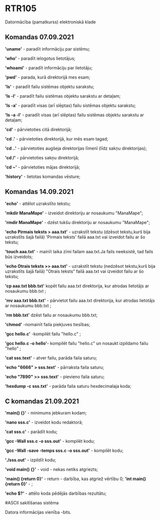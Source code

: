 # RTR105
Datormācība (pamatkurss) elektroniskā klade

## Komandas 07.09.2021

**'uname'** - paradīt informāciju par sistēmu;

**'who'** - paradīt ielogotus lietotājus;

**'whoami'** - paradīt informāciju par lietotāju;

**'pwd'** - parada, kurā direktorijā mes esam;

**'ls'** - paradīt failu sistēmas objektu sarakstu;

**'ls -l'** - paradīt failu sistēmas objektu sarakstu ar detaļam;

**'ls -a'** - paradīt visas (arī slēptas) failu sistēmas objektu sarakstu;

**'ls -a -l'** - paradīt visas (arī slēptas) failu sistēmas objektu sarakstu ar detaļam;

**'cd'** - pārvietoties citā direktorijā;

**'cd .'** - pārvietoties direktorijā, kur mēs esam tagad;

**'cd ..'** - pārvietoties augšeja direktorijas līmenī (līdz sakņu direktorijas);

**'cd /'** - pārvietoties sakņu direktorijā;

**'cd ~'** - pārvietoties mājas direktorijā;

**'history'** - lietotas komandas vēsture;

## Komandas 14.09.2021

**'echo'** - attēlot uzrakstīto tekstu;

**'mkdir ManaMape'** - izveidot direktoriju ar nosaukumu "ManaMape";

**'rmdir ManaMape'** - dzēst tukšu direktoriju ar nosaukumu "ManaMape";

**'echo Pirmais teksts > aaa.txt'** - uzrakstīt tekstu (dzēsot tekstu,kurš bija uzrakstīts šajā failā) 'Pirmais teksts' failā aaa.txt vai izveidot failu ar šo tekstu;

**'touch aaa.txt'** - mainīt laika zīmi failam aaa.txt.Ja fails neeksistē, tad fails būs izveidots;

**'echo Otrais teksts >> aaa.txt'** - uzrakstīt tekstu (nedzēsot tekstu,kurš bija uzrakstīts šajā failā) "Otrais teksts" failā aaa.txt vai izveidot failu ar šo tekstu;

**'cp aaa.txt bbb.txt'** kopēt failu aaa.txt direktorija, kur atrodas lietotājs ar nosaukumu bbb.txt ;

**'mv aaa.txt bbb.txt'** - pārvietot failu aaa.txt direktorija, kur atrodas lietotājs ar nosaukumu bbb.txt ;

**'rm bbb.txt'** dzēst failu ar nosaukumu bbb.txt;

**'chmod'** -nomainīt faila piekļuves tiesības;

**'gcc hello.c'** -kompilēt failu "hello.c" ;

**'gcc hello.c -o hello'**- kompilēt failu "hello.c" un nosaukt izpildamo failu "hello" ;

**'cat sss.text'** - atver failu, parāda faila saturu;

**'echo "6666" > sss.text'** - pārraksta faila saturu;

**'echo "7890" >> sss.text'** - pievieno faila saturu;

**'hexdump -c sss.txt'** - parāda faila saturu hexdecimalaja koda;


## C komandas 21.09.2021

**'main() {}'** - minimums jebkuram kodam;

**'nano sss.c'** - izveidot kodu redaktorā;

**'cat sss.c'** - parādīt kodu;

**'gcc -Wall sss.c -o sss.out'** - kompilēt kodu;

**'gcc -Wall -save -temps sss.c -o sss.out'** - kompilēt kodu;

**'./sss.out'** - izpildīt kodu;

**'void main() {}'** - void - nekas netiks atgriezts;

**'main() {return 0}'** - return - darbība, kas atgriež vērtību 0;
**'int main() {return 0}'** - ;

**'echo $?'** - attēlo koda pēdējās darbības rezultātu;

#ASCII sakitīšanas sistēma

Datora informācijas vienība -bits.








